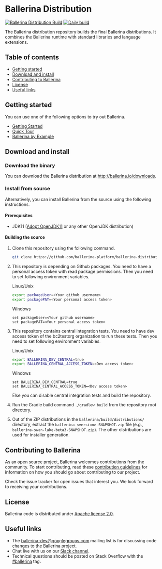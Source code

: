 # Ballerina Distribution
[![Ballerina Distribution Build](https://github.com/ballerina-platform/ballerina-distribution/workflows/Ballerina%20Distribution%20Build/badge.svg)](https://github.com/ballerina-platform/ballerina-distribution/actions?query=workflow%3A%22Ballerina+Distribution+Build%22)
[![Daily build](https://github.com/ballerina-platform/ballerina-distribution/workflows/Daily%20build/badge.svg)](https://github.com/ballerina-platform/ballerina-distribution/actions?query=workflow%3A%22Daily+build%22)

The Ballerina distribution repository builds the final Ballerina distributions. It combines the Ballerina runtime with standard libraries and language extensions.

## Table of contents

- [Getting started](#getting-started)
- [Download and install](#download-and-install)
- [Contributing to Ballerina](#contributing-to-ballerina)
- [License](#license)
- [Useful links](#useful-links)

## Getting started

You can use one of the following options to try out Ballerina.

* [Getting Started](https://ballerina.io/learn/getting-started/)
* [Quick Tour](https://ballerina.io/learn/quick-tour/)
* [Ballerina by Example](https://ballerina.io/learn/by-example/)

## Download and install

### Download the binary

You can download the Ballerina distribution at http://ballerina.io/downloads.

### Install from source

Alternatively, you can install Ballerina from the source using the following instructions.

#### Prerequisites

* JDK11 ([Adopt OpenJDK11](https://adoptopenjdk.net/) or any other OpenJDK distribution)

#### Building the source

1. Clone this repository using the following command.

    ```bash
    git clone https://github.com/ballerina-platform/ballerina-distribution
    ```
2. This repository is depending on Github packages. You need to have a personal access token with read package permissions. Then you need to set following environment variables.
    
    Linux/Unix
    ```bash
    export packageUser=<Your github username>
    export packagePAT=<Your personal access token>
    ```
    
    Windows
    ```batch
    set packageUser=<Your github username>
    set packagePAT=<Your personal access token>
    ```
3. This repository contains central integration tests. You need to have dev access token of the bc2testorg organization to run these tests. Then you need to set following environment variables. 

   Linux/Unix
    ```bash
    export BALLERINA_DEV_CENTRAL=true
    export BALLERINA_CENTRAL_ACCESS_TOKEN=<Dev access token>
    ```

   Windows
    ```batch
    set BALLERINA_DEV_CENTRAL=true
    set BALLERINA_CENTRAL_ACCESS_TOKEN=<Dev access token>
    ```
   Else you can disable central integration tests and build the repository.
   
4. Run the Gradle build command ``./gradlew build`` from the repository root directory.
5. Out of the ZIP distributions in the `ballerina/build/distributions/` directory, extract the `ballerina-<version>-SNAPSHOT.zip` file (e.g., `ballerina-swan-lake-beta3-SNAPSHOT.zip`). The other distributions are used for installer generation.

## Contributing to Ballerina

As an open source project, Ballerina welcomes contributions from the community. To start contributing, read these [contribution guidelines](https://github.com/ballerina-platform/ballerina-lang/blob/master/CONTRIBUTING.md) for information on how you should go about contributing to our project.

Check the issue tracker for open issues that interest you. We look forward to receiving your contributions.

## License

Ballerina code is distributed under [Apache license 2.0](https://github.com/ballerina-platform/ballerina-lang/blob/master/LICENSE).

## Useful links

* The ballerina-dev@googlegroups.com mailing list is for discussing code changes to the Ballerina project.
* Chat live with us on our [Slack channel](https://ballerina-platform.slack.com/).
* Technical questions should be posted on Stack Overflow with the [#ballerina](https://stackoverflow.com/questions/tagged/ballerina) tag.
